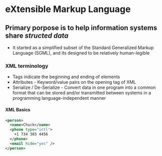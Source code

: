 # eXtensible Markup Language
## Primary porpose is to help information systems share *structed data*
 * It started as a simplified subset of the Standard Generalized Markup
   Language (SGML), and its designed to be relatively human-legible

### XML terminology
 * Tags indicate the beginning and ending of elements
 * Attributes - Keyword/value pairs on the opening tag of XML
 * Serialize / De-Serialize - Convert data in one program into a common
   format that can be stored and/or transmitted between systems in a 
   programming language-independent manner

#### XML Basics
```xml
<person>
  <name>Chuck</name>
  <phone type="intl">
    +1 734 303 4456
  </phone>
  <email hide="yes" />
</person>
```

